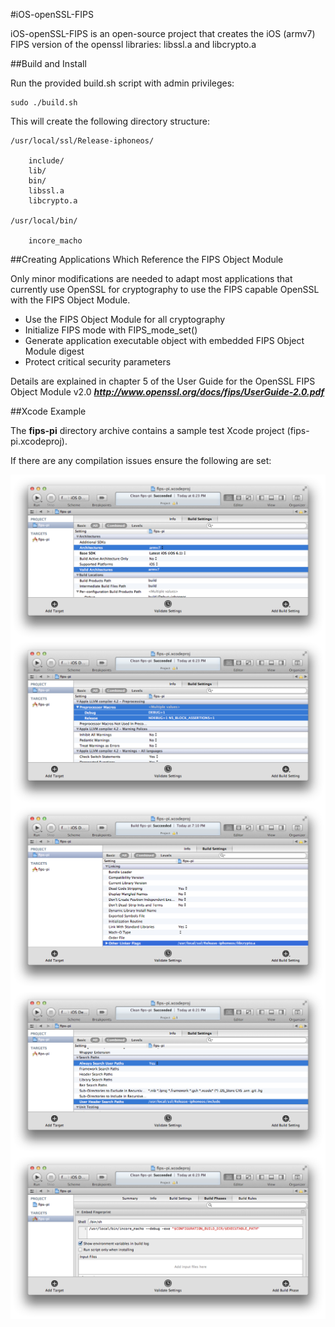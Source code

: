 #iOS-openSSL-FIPS

iOS-openSSL-FIPS is an open-source project that creates the iOS (armv7) FIPS version of the openssl libraries: libssl.a and libcrypto.a 

##Build and Install

Run the provided build.sh script with admin privileges:

	sudo ./build.sh

This will create the following directory structure:

	/usr/local/ssl/Release-iphoneos/

		include/
		lib/
		bin/
		libssl.a
		libcrypto.a
  
	/usr/local/bin/
	
		incore_macho


##Creating Applications Which Reference the FIPS Object Module

Only minor modifications are needed to adapt most applications that currently use OpenSSL for cryptography to use the FIPS capable OpenSSL with the FIPS Object Module. 

- Use the FIPS Object Module for all cryptography
- Initialize FIPS mode with FIPS_mode_set()
- Generate application executable object with embedded FIPS Object Module digest
- Protect critical security parameters

Details are explained in chapter 5 of the User Guide for the OpenSSL FIPS Object Module v2.0  ***http://www.openssl.org/docs/fips/UserGuide-2.0.pdf***

##Xcode Example

The __fips-pi__ directory archive contains a sample test Xcode project (fips-pi.xcodeproj). 

If there are any compilation issues ensure the following are set:

<img align="center" src="./xc-1.png">

<img align="center" src="./xc-2.png">

<img align="center" src="./xc-3.png">

<img align="center" src="./xc-4.png">

<img align="center" src="./xc-6.png">
